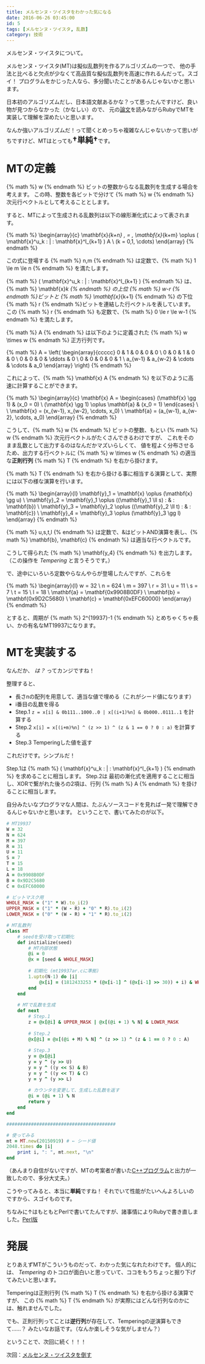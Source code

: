 ```yaml
---
title: メルセンヌ・ツイスタをわかった気になる
date: 2016-06-26 03:45:00
id: 5
tags: [メルセンヌ・ツイスタ, 乱数]
category: 技術
---
```


メルセンヌ・ツイスタについて。

<!-- more -->

メルセンヌ・ツイスタ(MT)は擬似乱数列を作るアルゴリズムの一つで、
他の手法と比べると欠点が少なくて高品質な擬似乱数列を高速に作れるんだって。スゴイ！
プログラムをかじった人なら、多分聞いたことがあるんじゃないかと思います。

日本初のアルゴリズムだし、日本語文献あるかな？って思ったんですけど、良い物が見つからなかった（かなしい）ので、
元の[論文](http://www.math.sci.hiroshima-u.ac.jp/~m-mat/MT/ARTICLES/mt.pdf)を読みながらRubyでMTを実装して理解を深めたいと思います。

なんか強いアルゴリズムだ！って聞くとめっちゃ複雑なんじゃないかって思いがちですけど、MTはとっても<span style="font-size:1.5em">**†単純†**</span>です。

# MTの定義

{% math %} w {% endmath %} ビットの整数からなる乱数列を生成する場合を考えます。
この時、整数を各ビットで分けて {% math %} w {% endmath %} 次元行ベクトルとして考えることとします。

すると、MTによって生成される乱数列は以下の線形漸化式によって表されます。

{% math %}
\begin{array}{c}
	\mathbf{x}_{k+n} \, = \, \mathbf{x}_{k+m} \oplus ( \mathbf{x}^u_k \: | \: \mathbf{x}^l_{k+1} ) A \\
	(k = 0,1, \cdots)
\end{array}
{% endmath %}

この式に登場する {% math %} n,m {% endmath %} は定数で、{% math %} 1 \le m \le n {% endmath %} を満たします。

{% math %} ( \mathbf{x}^u_k \: | \: \mathbf{x}^l_{k+1} ) {% endmath %} は、{% math %} \mathbf{x}_k {% endmath %} の上位 {% math %} w-r {% endmath %}ビットと {% math %} \mathbf{x}_{k+1} {% endmath %} の下位 {% math %} r {% endmath %}ビットを連結した行ベクトルを表しています。
この {% math %} r {% endmath %} も定数で、{% math %} 0 \le r \le w-1 {% endmath %} を満たします。

{% math %} A {% endmath %} は以下のように定義された {% math %} w \times w {% endmath %} 正方行列です。

{% math %}
A = \left(
	\begin{array}{ccccc}
		0 & 1 & 0 & 0 & 0 \\
		0 & 0 & 1 & 0 & 0 \\
		0 & 0 & 0 & \ddots & 0 \\
		0 & 0 & 0 & 0 & 1 \\
		a_{w-1} & a_{w-2} & \cdots & \cdots & a_0
	\end{array}
\right)
{% endmath %}

これによって、{% math %} \mathbf{x} A {% endmath %} を以下のように高速に計算することができます。

{% math %}
\begin{array}{c}
	\mathbf{x} A = \begin{cases}
		(\mathbf{x} \gg 1) & (x_0 = 0) \\
		(\mathbf{x} \gg 1) \oplus \mathbf{a} & (x_0 = 1)
	\end{cases} \\
	\\
	\mathbf{x} = (x_{w-1}, x_{w-2}, \cdots, x_0) \\
	\mathbf{a} = (a_{w-1}, a_{w-2}, \cdots, a_0)
\end{array}
{% endmath %}

こうして、{% math %} w {% endmath %} ビットの整数、もとい {% math %} w {% endmath %} 次元行ベクトルがたくさんできるわけですが、
これをそのまま乱数として出力するのはなんだかマズいらしくて、
値を程よく分布させるため、出力する行ベクトルに {% math %} w \times w {% endmath %} の適当な**正則行列** {% math %} T {% endmath %} を右から掛けます。

{% math %} T {% endmath %} を右から掛ける事に相当する演算として、実際には以下の様な演算を行います。

{% math %}
\begin{array}{l}
	\mathbf{y}_1 = \mathbf{x} \oplus (\mathbf{x} \gg u) \\
	\mathbf{y}_2 = \mathbf{y}_1 \oplus ((\mathbf{y}_1 \ll s) \: \& \: \mathbf{b}) \\
	\mathbf{y}_3 = \mathbf{y}_2 \oplus ((\mathbf{y}_2 \ll t) \: \& \: \mathbf{c}) \\
	\mathbf{y}_4 = \mathbf{y}_3 \oplus (\mathbf{y}_3 \gg l)
\end{array}
{% endmath %}

{% math %} u,s,t,l {% endmath %} は定数で、&はビットAND演算を表し、{% math %} \mathbf{b}, \mathbf{c} {% endmath %} は適当な行ベクトルです。

こうして得られた {% math %} \mathbf{y_4} {% endmath %} を出力します。
（この操作を _Tempering_ と言うそうです。）

で、途中にいろいろ定数やらなんやらが登場したんですが、これらを

{% math %}
\begin{array}{l}
	w = 32 \\
	n = 624 \\
	m = 397 \\
	r = 31 \\
	u = 11 \\
	s = 7 \\
	t = 15 \\
	l = 18 \\
	\mathbf{a} = \mathbf{0x9908B0DF} \\
	\mathbf{b} = \mathbf{0x9D2C5680} \\
	\mathbf{c} = \mathbf{0xEFC60000}
\end{array}
{% endmath %}

とすると、周期が {% math %} 2^{19937}-1 {% endmath %} とめちゃくちゃ長い、かの有名なMT19937になります。

# MTを実装する

なんだか、 _は？_ ってカンジですね！

整理すると、

- 長さnの配列を用意して、適当な値で埋める（これがシード値になります）
- i番目の乱数を得る
 - Step.1 `z = x[i] & 0b111..1000..0 | x[(i+1)%n] & 0b000..0111..1` を計算する
 - Step.2 `x[i] = x[(i+m)%n] ^ (z >> 1) ^ (z & 1 == 0 ? 0 : a)` を計算する
 - Step.3 Temperingした値を返す
 
これだけです。シンプルだ！
 
Step.1は {% math %} ( \mathbf{x}^u_k \: | \: \mathbf{x}^l_{k+1} ) {% endmath %} を求めることに相当します。
Step.2は 最初の漸化式を適用することに相当し、XORで繋がれた後ろの2項は、行列 {% math %} A {% endmath %} を掛けることに相当します。
 
自分みたいなプログラマな人間は、たぶんソースコードを見れば一発で理解できるんじゃないかと思います。
ということで、書いてみたのが以下。

```ruby
# MT19937
W = 32
N = 624
M = 397
R = 31
U = 11
S = 7
T = 15
L = 18
A = 0x9908B0DF
B = 0x9D2C5680
C = 0xEFC60000

# ビットマスク用
WHOLE_MASK = ("1" * W).to_i(2)
UPPER_MASK = ("1" * (W - R) + "0" * R).to_i(2)
LOWER_MASK = ("0" * (W - R) + "1" * R).to_i(2)

# MT乱数列
class MT
	# seedを受け取って初期化
	def initialize(seed)
		# MT内部状態
		@i = 0
		@x = [seed & WHOLE_MASK]
		
		# 初期化 (mt19937ar.cに準拠)
		1.upto(N-1) do |i|
			@x[i] = (1812433253 * (@x[i-1] ^ (@x[i-1] >> 30)) + i) & WHOLE_MASK
		end
	end
	
	# MTで乱数を生成
	def next
		# Step.1
		z = @x[@i] & UPPER_MASK | @x[(@i + 1) % N] & LOWER_MASK
		
		# Step.2
		@x[@i] = @x[(@i + M) % N] ^ (z >> 1) ^ (z & 1 == 0 ? 0 : A)
	
		# Step.3
		y = @x[@i]
		y = y ^ (y >> U)
		y = y ^ ((y << S) & B)
		y = y ^ ((y << T) & C)
		y = y ^ (y >> L)
	
		# カウンタを変更して、生成した乱数を返す
		@i = (@i + 1) % N
		return y
	end
end

########################################

# 使ってみる
mt = MT.new(20150919) # ← シード値
2048.times do |i|
	print i, ": ", mt.next, "\n"
end
```

（あんまり自信がないですが、MTの考案者が書いた[C++プログラム](http://www.math.sci.hiroshima-u.ac.jp/~m-mat/MT/MT2002/CODES/mt19937ar.c)と出力が一致したので、多分大丈夫。）

こうやってみると、本当に**単純**ですね！
それでいて性能がたいへんよろしいのですから、スゴイものです。

ちなみに↑はもともとPerlで書いてたんですが、諸事情によりRubyで書き直しました。[Perl版](https://gist.github.com/kazsw/0bd9bcd72a964864e74fd55bcdfd3117)

# 発展

とりあえずMTがこういうものだって、わかった気になれたわけです。
個人的には、 _Tempering_ のトコロが面白いと思っていて、ココをもうちょっと掘り下げてみたいと思います。

Temperingは正則行列 {% math %} T {% endmath %} を右から掛ける演算ですが、
この {% math %} T {% endmath %} が実際にはどんな行列なのかには、触れませんでした。

でも、正則行列ってことは**逆行列**が存在して、Temperingの逆演算もできて……？
みたいなお話です。（なんか楽しそうな気がしません？）

ということで、次回に続く！！！

次回：[メルセンヌ・ツイスタを倒す](/archives/6/)